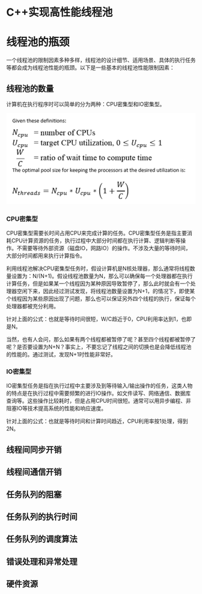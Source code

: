 # C++实现高性能线程池

#  线程池的瓶颈

一个线程池的限制因素多种多样，线程池的设计细节、适用场景、具体的执行任务等都会成为线程池性能的瓶颈。以下是一些基本的线程池性能限制因素：

## 线程池的数量

计算机在执行程序时可以简单的分为两种：CPU密集型和IO密集型。

![image-20231128145157772](https://github.com/sfssa/threadpool/blob/master/static/threadNums.png)

### CPU密集型

CPU密集型需要长时间占用CPU来完成计算的任务。CPU密集型任务是指主要消耗CPU计算资源的任务，执行过程中大部分时间都在执行计算、逻辑判断等操作。不需要等待外部资源（磁盘IO，网路IO）的操作。不涉及大量的等待时间，大部分时间都用来执行计算指令。

利用线程池解决CPU密集型任务时，假设计算机是N核处理器，那么通常将线程数量设置为：N/(N+1)。假设线程池数量为N，那么可以确保每一个处理器都在执行计算任务，但是如果某一个线程因为某种原因导致暂停了，那么此时就会有一个处理器空闲下来，因此经过测试发现，将线程池数量设置为N+1，的情况下，即使某个线程因为某些原因出现了问题，那么也可以保证另外四个线程的执行，保证每个处理器都被充分利用。

针对上面的公式：也就是等待时间很短，W/C趋近于0，CPU利用率达到1，也即是N。

当然，也有人会问，那么如果有两个线程都被暂停了呢？甚至四个线程都被暂停了呢？是否要设置为N+N？事实上，不要忘记了线程之间的切换也是会降低线程池的性能的。通过测试，发现N+1时性能非常好。

### IO密集型

IO密集型任务是指在执行过程中主要涉及到等待输入/输出操作的任务，这类人物的特点是在执行过程中需要频繁的进行IO操作。如文件读写、网络通信、数据库查询等。这些操作比较耗时，但是占用CPU时间很短。通常可以用异步编程、非阻塞IO等技术提高系统的性能和响应速度。

针对上面的公式：也就是等待时间和计算时间趋近，CPU利用率按1处理，得到2N。

## 线程间同步开销

## 线程间通信开销

## 任务队列的阻塞

## 任务队列的执行时间

## 任务队列的调度算法

## 错误处理和异常处理

## 硬件资源
